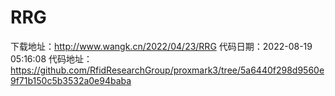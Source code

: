 # RRG
下载地址：http://www.wangk.cn/2022/04/23/RRG
代码日期：2022-08-19 05:16:08
代码地址：https://github.com/RfidResearchGroup/proxmark3/tree/5a6440f298d9560e9f71b150c5b3532a0e94baba
